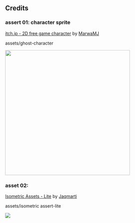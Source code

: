 ## Credits
### assert 01: character sprite

[itch.ip - 2D free game character](https://marwamj.itch.io/2d-free-game-character)
by [MarwaMJ](https://marwamj.itch.io/)

assets/ghost-character

<img src='./assets/ghost-character/#Ghost-Character-By-MJ.png' width='400px'></img>

### asset 02:

[Isometric Assets - Lite](https://jaqmarti.itch.io/isometric-assets-lite)
by [Jaqmarti](https://jaqmarti.itch.io/)

assets/isometric assert-lite

<img src='./asserts/isometric%20assets-lite/Grass-Spritesheet_Blocks.png'></img>
